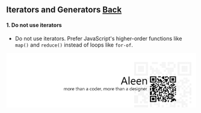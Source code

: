 ## Iterators and Generators [**Back**](./../README.md)

#### 1. Do not use iterators

- Do not use iterators. Prefer JavaScript's higher-order functions like `map()` and `reduce()` instead of loops like `for-of`.

<a href="http://aleen42.github.io/" target="_blank" ><img src="./../pic/tail.gif"></a>